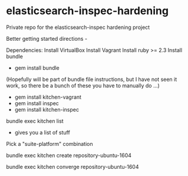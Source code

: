 # elasticsearch-inspec-hardening
Private repo for the elasticsearch-inspec hardening project

Better getting started directions - 

Dependencies:
Install VirtualBox
Install Vagrant
Install ruby >= 2.3
Install bundle
* gem install bundle

(Hopefully will be part of bundle file instructions, but I have not seen it work, so there be a bunch of these you have to manually do ...)
* gem install kitchen-vagrant
* gem install inspec
* gem install kitchen-inspec

bundle exec kitchen list
* gives you a list of stuff

Pick a "suite-platform" combination

bundle exec kitchen create repository-ubuntu-1604

bundle exec kitchen converge repository-ubuntu-1604
